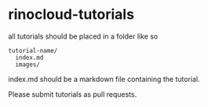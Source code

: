 # rinocloud-tutorials

all tutorials should be placed in a folder like so

```
tutorial-name/
  index.md
  images/
```

index.md should be a markdown file containing the tutorial.

Please submit tutorials as pull requests.
